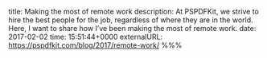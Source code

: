 title: Making the most of remote work
description: At PSPDFKit, we strive to hire the best people for the job, regardless of where they are in the world. Here, I want to share how I’ve been making the most of remote work.
date: 2017-02-02
time: 15:51:44+0000
externalURL: https://pspdfkit.com/blog/2017/remote-work/
%%%

